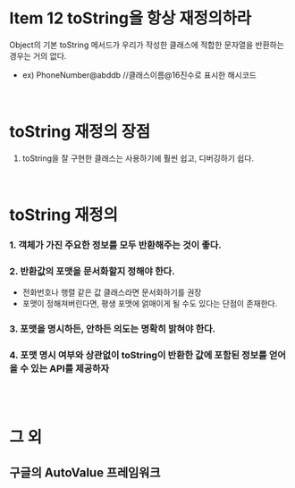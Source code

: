 # Item 12 toString을 항상 재정의하라
Object의 기본 toString 메서드가 우리가 작성한 클래스에 적합한 문자열을 반환하는 경우는 거의 없다.
- ex) PhoneNumber@abddb //클래스이름@16진수로 표시한 해시코드


</br>

# toString 재정의 장점
1. toString을 잘 구현한 클래스는 사용하기에 훨씬 쉽고, 디버깅하기 쉽다.


</br>

# toString 재정의
### 1. 객체가 가진 주요한 정보를 모두 반환해주는 것이 좋다. 

### 2. 반환값의 포맷을 문서화할지 정해야 한다.
- 전화번호나 행렬 같은 값 클래스라면 문서화하기를 권장
- 포맷이 정해져버린다면, 평생 포맷에 얽매이게 될 수도 있다는 단점이 존재한다. 

### 3. 포맷을 명시하든, 안하든 의도는 명확히 밝혀야 한다. 

### 4. 포맷 명시 여부와 상관없이 toString이 반환한 값에 포함된 정보를 얻어올 수 있는 API를 제공하자

</br>
</br>

# 그 외
## 구글의 AutoValue 프레임워크
